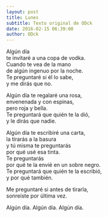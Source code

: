 ```yaml
---
layout: post
title: Lunes
subtitle: Texto original de ODck
date: 2016-02-15 06:39:00
author: ODck
---
```


Algún día  
te invitaré a una copa de vodka.  
Cuando te vea de la mano  
de algún ingenuo por la noche.  
Te preguntaré si él lo sabe,  
y me dirás que no.  

Algún día te regalaré una rosa,  
envenenada y con espinas,  
pero roja y bella.  
Te preguntará que quién te la dió,  
y le dirás que nadie.  

Algún día te escribiré una carta,  
la tirarás a la basura  
y tú misma te preguntarás  
por qué usé esa tinta.  
Te preguntarás  
por qué te la envié en un sobre negro.  
Te preguntará que quién te la escribió,  
y por qué también.  

Me preguntaré si antes de tirarla,  
sonreíste por última vez.

Algún día. Algún día. Algún día.